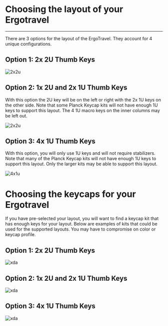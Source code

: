 # Choosing the layout of your Ergotravel

---

There are 3 options for the layout of the ErgoTravel.  They account for 4 unique configurations.


## Option 1: 2x 2U Thumb Keys

![2x2u](/images/keyboard-layout.2x2U.png)

## Option 2: 1x 2U and 2x 1U Thumb Keys
With this option the 2U key will be on the left or right with the 2x 1U keys on  the other side.
Note that some Planck Keycap kits will not have enough 1U keys to support this layout.  The 4 1U macro keys on the inner columns may be left out.

![2x2u](/images/keyboard-layout.1x2U_2x1U.png)


## Option 3: 4x 1U Thumb Keys
With this option, you will only use 1U keys and will not require stabilizers. 
Note that many of the Planck Keycap kits will not have enough 1U keys to support this layout.  Only the larger kits may be able to support this layout.

![4x1u](/images/keyboard-layout.4x1u.png)

# Choosing the keycaps for your Ergotravel

If you have pre-selected your layout, you will want to find a keycap kit that has enough keys for your layout.  Below are examples of kits that could be used for the supported layouts.  You may have to compromise on color or keycap profile.

## Option 1: 2x 2U Thumb Keys

![xda](/images/keycaps-xda-planck.PNG)

## Option 2: 1x 2U and 2x 1U Thumb Keys

![xda](/images/keycaps-acute-planck.PNG)

## Option 3: 4x 1U Thumb Keys

![xda](/images/keycaps-KBDFansBigBang.jpg)
